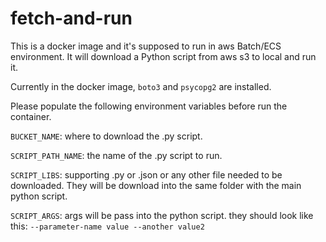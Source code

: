 # fetch-and-run

This is a docker image and it's supposed to run in aws Batch/ECS environment. It will download a Python script from aws s3 to local and run it.

Currently in the docker image, `boto3` and `psycopg2` are installed.

Please populate the following environment variables before run the container.

`BUCKET_NAME`: where to download the .py script.

`SCRIPT_PATH_NAME`: the name of the .py script to run.

`SCRIPT_LIBS`: supporting .py or .json or any other file needed to be downloaded. They will be download into the same folder with the main python script.

`SCRIPT_ARGS`: args will be pass into the python script. they should look like this: `--parameter-name value --another value2`
